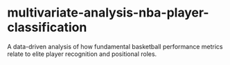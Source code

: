 # multivariate-analysis-nba-player-classification
A data-driven analysis of how fundamental basketball performance metrics relate to elite player recognition and positional roles.

